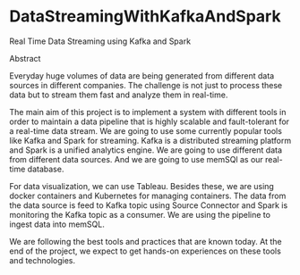 # DataStreamingWithKafkaAndSpark
Real Time Data Streaming using Kafka and Spark

Abstract

Everyday huge volumes of data are being generated from different data sources in different companies. The challenge is not just to process these data but to stream them fast and analyze them in real-time.

The main aim of this project is to implement a system with different tools in order to maintain a data pipeline that is highly scalable and fault-tolerant for a real-time data stream. We are going to use some currently popular tools like Kafka and Spark for streaming. Kafka is a distributed streaming platform and Spark is a unified analytics engine. We are going to use different data from different data sources. And we are going to use memSQl as our real-time database.

For data visualization, we can use Tableau. Besides these, we are using docker containers and Kubernetes for managing containers. The data from the data source is feed to Kafka topic using Source Connector and Spark is monitoring the Kafka topic as a consumer. We are using the pipeline to ingest data into memSQL.

We are following the best tools and practices that are known today. At the end of the project, we expect to get hands-on experiences on these tools and technologies.

